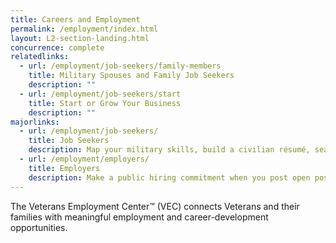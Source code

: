 ```yaml
---
title: Careers and Employment
permalink: /employment/index.html
layout: L2-section-landing.html
concurrence: complete
relatedlinks:
  - url: /employment/job-seekers/family-members
    title: Military Spouses and Family Job Seekers
    description: ""
  - url: /employment/job-seekers/start
    title: Start or Grow Your Business
    description: ""
majorlinks: 
  - url: /employment/job-seekers/
    title: Job Seekers
    description: Map your military skills, build a civilian résumé, search career opportunities, and discover organizations that can assist you with career development and employment.
  - url: /employment/employers/
    title: Employers
    description: Make a public hiring commitment when you post open positions. You’ll benefit from Veteran experience and skills, and you’ll hire the best!
---
```


The Veterans Employment Center&#8482; (VEC) connects Veterans and their families with meaningful employment and career-development opportunities.
